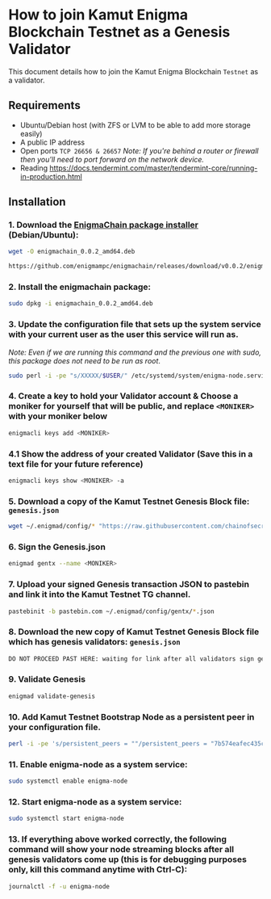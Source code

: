 # How to join Kamut Enigma Blockchain Testnet as a Genesis Validator

This document details how to join the Kamut Enigma Blockchain `Testnet` as a validator.

## Requirements

- Ubuntu/Debian host (with ZFS or LVM to be able to add more storage easily)
- A public IP address
- Open ports `TCP 26656 & 26657` _Note: If you're behind a router or firewall then you'll need to port forward on the network device._
- Reading https://docs.tendermint.com/master/tendermint-core/running-in-production.html

## Installation

### 1. Download the [EnigmaChain package installer](https://github.com/enigmampc/enigmachain/releases/download/v0.0.2/enigmachain_0.0.2_amd64.deb) (Debian/Ubuntu):

```bash
wget -O enigmachain_0.0.2_amd64.deb
```

```bash
https://github.com/enigmampc/enigmachain/releases/download/v0.0.2/enigmachain_0.0.2_amd64.deb
```

### 2. Install the enigmachain package:

```bash
sudo dpkg -i enigmachain_0.0.2_amd64.deb
```

### 3. Update the configuration file that sets up the system service with your current user as the user this service will run as.

_Note: Even if we are running this command and the previous one with sudo, this package does not need to be run as root_.

```bash
sudo perl -i -pe "s/XXXXX/$USER/" /etc/systemd/system/enigma-node.service
```

### 4. Create a key to hold your Validator account & Choose a **moniker** for yourself that will be public, and replace `<MONIKER>` with your moniker below

```bash
enigmacli keys add <MONIKER>
```

### 4.1 Show the address of your created Validator (Save this in a text file for your future reference)

```bash
enigmacli keys show <MONIKER> -a
```

### 5. Download a copy of the Kamut Testnet Genesis Block file: `genesis.json`

```bash
wget ~/.enigmad/config/* "https://raw.githubusercontent.com/chainofsecrets/kamut-testnet/master/genesis.json"
```

### 6. Sign the Genesis.json

```bash
enigmad gentx --name <MONIKER>
``` 

### 7. Upload your signed Genesis transaction JSON to pastebin and link it into the Kamut Testnet TG channel.

```bash
pastebinit -b pastebin.com ~/.enigmad/config/gentx/*.json
```

### 8. Download the new copy of Kamut Testnet Genesis Block file which has genesis validators: `genesis.json`

```bash
DO NOT PROCEED PAST HERE: waiting for link after all validators sign genesis
```

### 9. Validate Genesis

```bash
enigmad validate-genesis
```
### 10. Add Kamut Testnet Bootstrap Node as a persistent peer in your configuration file.

```bash
perl -i -pe 's/persistent_peers = ""/persistent_peers = "7b574eafec435c6b20a9142ae76811bc008d0dbd\@45.79.143.29:26656"/' ~/.enigmad/config/config.toml
```

### 11. Enable enigma-node as a system service:

```bash
sudo systemctl enable enigma-node
```

### 12. Start enigma-node as a system service:

```bash
sudo systemctl start enigma-node
```

### 13. If everything above worked correctly, the following command will show your node streaming blocks after all genesis validators come up (this is for debugging purposes only, kill this command anytime with Ctrl-C):

```bash
journalctl -f -u enigma-node
```
